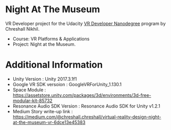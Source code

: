 # Night At The Museum
VR Developer project for the Udacity [VR Developer Nanodegree](http://udacity.com/vr) program by Chreshall Nikhil.

- Course: VR Platforms & Applications
- Project: Night at the Museum.


# Additional Information
* Unity Version : Unity 2017.3.1f1
* Google VR SDK versoion : GoogleVRForUnity_1.130.1
* Space Module : https://assetstore.unity.com/packages/3d/environments/3d-free-modular-kit-85732
* Resonance Audio SDK Version : Resonance Audio SDK for Unity v1.2.1
* Medium Story write-up link : https://medium.com/@chreshall.chreshall/virtual-reality-design-night-at-the-museum-vr-6dce13e45383

